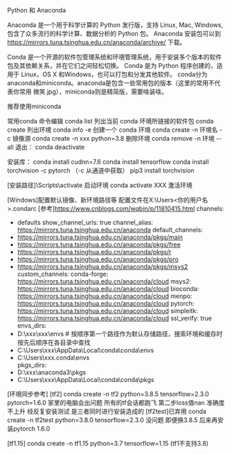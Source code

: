 Python 和 Anaconda

Anaconda 是一个用于科学计算的 Python 发行版，支持 Linux, Mac, Windows, 包含了众多流行的科学计算、数据分析的 Python 包。
Anaconda 安装包可以到 https://mirrors.tuna.tsinghua.edu.cn/anaconda/archive/ 下载。

Conda 是一个开源的软件包管理系统和环境管理系统，用于安装多个版本的软件包及其依赖关系，并在它们之间轻松切换。 Conda 是为 Python 程序创建的，适用于 Linux，OS X 和Windows，也可以打包和分发其他软件。
conda分为anaconda和miniconda。anaconda是包含一些常用包的版本（这里的常用不代表你常用 微笑.jpg），miniconda则是精简版，需要啥装啥。

推荐使用miniconda

常用conda 命令编辑
conda list
列出当前 conda 环境所链接的软件包 
conda create
列出环境
conda info -e
创建一个 conda 环境
conda create -n 环境名 -c 镜像源
conda create -n xxx python=3.8
删除环境
conda remove -n 环境 --all
退出：
conda deactivate

安装库：
conda install cudnn=7.6
conda install tensorflow
conda install torchvision -c pytorch （-c 从通道中获取）
pip3 install torchvision


[安装路径]\Scripts\activate 启动环境
conda activate XXX 激活环境

[Windows]配置默认镜像、新环境路径等 配置文件在X:\Users\<你的用户名>\.condarc
[参考]https://www.cnblogs.com/wqbin/p/11810415.html
channels:
  - defaults
show_channel_urls: true
channel_alias: https://mirrors.tuna.tsinghua.edu.cn/anaconda
default_channels:
  - https://mirrors.tuna.tsinghua.edu.cn/anaconda/pkgs/main
  - https://mirrors.tuna.tsinghua.edu.cn/anaconda/pkgs/free
  - https://mirrors.tuna.tsinghua.edu.cn/anaconda/pkgs/r
  - https://mirrors.tuna.tsinghua.edu.cn/anaconda/pkgs/pro
  - https://mirrors.tuna.tsinghua.edu.cn/anaconda/pkgs/msys2
custom_channels:
  conda-forge: https://mirrors.tuna.tsinghua.edu.cn/anaconda/cloud
  msys2: https://mirrors.tuna.tsinghua.edu.cn/anaconda/cloud
  bioconda: https://mirrors.tuna.tsinghua.edu.cn/anaconda/cloud
  menpo: https://mirrors.tuna.tsinghua.edu.cn/anaconda/cloud
  pytorch: https://mirrors.tuna.tsinghua.edu.cn/anaconda/cloud
  simpleitk: https://mirrors.tuna.tsinghua.edu.cn/anaconda/cloud
ssl_verify: true
envs_dirs:
  - D:\xxx\xxx\envs  # 按顺序第一个路径作为默认存储路径，搜索环境和缓存时按先后顺序在各目录中查找
  - C:\Users\xxx\AppData\Local\conda\conda\envs
  - C:\Users\xxx\.conda\envs                        
pkgs_dirs:
  - D:\xxx\anaconda3\pkgs
  - C:\Users\xxx\AppData\Local\conda\conda\pkgs

[环境同步参考]
 [tf2] 
    conda create -n tf2 python=3.8.5 tensorflow=2.3.0 pytorch=1.6.0
    家里的电脑会出问题 所有的tf会话都跑飞 第二步loss值nan 准确度不上升 经反复安装测试 是三者同时进行安装造成的
     [tf2test]已弃用
    conda create -n tf2test python=3.8.0 tensorflow=2.3.0
    没问题 即便换3.8.5 后来再安装pytorch 1.6.0

 [tf1.15]
    conda create -n tf1.15 python=3.7 tensorflow=1.15
    (tf1不支持3.8)